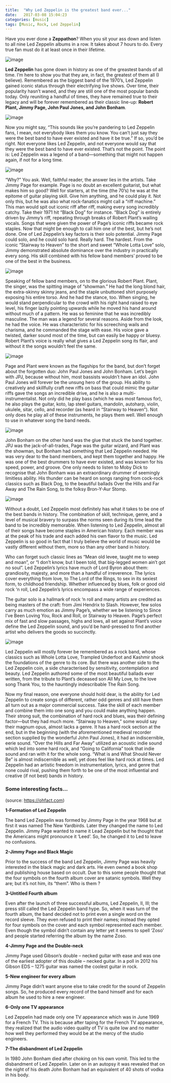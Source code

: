 ```yaml
---
title:  "Why Led Zeppelin is the greatest band ever..."
date:   2017-03-08 15:04:23
categories: [music]
tags: [Music, Rock, Led Zeppelin]
---
```

Have you ever done a __Zeppathon__? When you sit your ass down and listen to all nine Led Zeppelin albums in a row. It takes about 7 hours to do. Every true fan must do it at least once in their lifetime.

![image](/images/music/ledzeppelin.jpg)

__Led Zeppelin__ has gone down in history as one of the greastest bands of all time. I’m here to show you that they are, in fact, the greatest of them all (I believe).
Remembered as the biggest band of the 1970’s, Led Zeppelin gained iconic status through their electrifying live shows. Over time, their popularity hasn’t waned, and they are still one of the most popular bands today. Only reuniting a handful of times, they have remained true to their legacy and will be forever remembered as their classic line-up: __Robert Plant, Jimmy Page, John Paul Jones, and John Bonham__.

![image](/images/music/ledzeppelin2.JPG)
   

Now you might say, “This sounds like you’re pandering to Led Zeppelin fans, I mean, not everybody likes them you know.  You can’t just say they were the best band to have ever existed and have it be true.”  If so, you’d be right.  Not everyone likes Led Zeppelin, and not everyone would say that they were the best band to have ever existed.  That’s not the point.  The point is: Led Zeppelin was a legend of a band—something that might not happen again, if not for a long time.
     
![image](/images/music/ledzeppelin2.jpg)

“Why?” You ask.  Well, faithful reader, the answer lies in the artists.  Take Jimmy Page for example.  Page is no doubt an excellent guitarist, but what makes him so good?  Well for starters, at the time (the 70’s) he was at the epitome of guitar playing skill.  Give him anything, and he could play it.  Not only this, but he was also what rock-fanatics might call a “riff machine.”  This man would spit out iconic riff after riff, making every song incredibly catchy.  Take their 1971 hit “Black Dog” for instance.  “Black Dog” is entirely driven by Jimmy’s riff, repeating through breaks of Robert Plant’s wailing vocals.  Songs that were given the power of Page’s iconic riffs became rock staples.  Now that might be enough to call him one of the best, but he’s not done.  One of Led Zeppelin’s key factors is their solo potential.  Jimmy Page could solo, and he could solo hard.  Really hard.  The hardest.  From the iconic “Stairway to Heaven” to the short and sweet “Whole Lotta Love” solo, Jimmy demonstrated absolute dominance over the industry in practically every song.  His skill combined with his fellow band members’ proved to be one of the best in the business.

![image](/images/music/robertplant.jpg)

Speaking of fellow band members, on to the glorious Robert Plant.  Plant, the singer, was the spitting image of “showman.”  He had the long blond hair, the extra-skinny skinny jeans, and the staple unbuttoned shirt purposely exposing his entire torso.  And he had the stance, too.  When singing, he would stand perpendicular to the crowd with his right hand raised to eye level, his finger lazily pointing upwards while he moved his hand around without much of a pattern.  He was so feminine that he was incredibly masculine. The man was a legend for several reasons.  Aside from the look, he had the voice.  He was characteristic for his screeching wails and charisma, and he commanded the stage with ease.  His voice gave a twisted, darker sound most of the time, but can easily be happy or bluesy.  Robert Plant’s voice is really what gives a Led Zeppelin song its flair, and without it the songs wouldn’t feel the same.

![image](/images/music/jimmypage.jpg)
     

Page and Plant were known as the flagships for the band, but don’t forget about the forgotten duo:  John Paul Jones and John Bonham.  Let’s begin with JPJ, because without him, most bassists wouldn’t have an idol. John Paul Jones will forever be the unsung hero of the group. His ability to creatively and skillfully craft new riffs on bass that could mimic the guitar riffs gave the songs an incredible drive, and he is also a multi-instrumentalist.  Not only did he play bass (which he was most famous for), he also plays the guitar, koto, lap steel guitars, mandolin, autoharp, violin, ukulele, sitar, cello, and recorder (as heard in “Stairway to Heaven”).  Not only does he play all of these instruments, he plays them well.  Well enough to use in whatever song the band needs.  

![image](/images/music/johnpauljones.jpeg)


John Bonham on the other hand was the glue that stuck the band together.  JPJ was the jack-of-all-trades, Page was the guitar wizard, and Plant was the showman, but Bonham had something that Led Zeppelin needed.  He was very dear to the band members, and kept them together and happy.  He was one of the best drummers to have ever existed, and was known for his speed, power, and groove. 
One only needs to listen to Moby Dick to recognise that John Bonham was an extraordinary drummer of seemingly limitless ability. His thunder can be heard on songs ranging from cock-rock classics such as Black Dog, to the beautiful ballads Over the Hills and Far Away and The Rain Song, to the folksy Bron-Y-Aur Stomp. 

![image](/images/music/bonzo.jpg)

Without a doubt, Led Zeppelin most definitely has what it takes to be one of the best bands in history.  The combination of skill, technique, genre, and a level of musical bravery to surpass the norms seen during its time lead the band to be incredibly memorable.  When listening to Led Zeppelin, almost all of their songs have become staples in American history.  Each member was at the peak of his trade and each added his own flavor to the music.  Led Zeppelin is so good in fact that I truly believe the world of music would be vastly different without them, more so than any other band in history.


Who can forget such classic lines as “Mean old levee, taught me to weep and moan”, or “I don’t know, but I been told, that big-legged women ain’t got no soul”.
Led Zeppelin’s lyrics have much of Lord Byron about them: grandiosity, majesty, and more than a handful of irreverence. The lyrics cover everything from love, to The Lord of the Rings, to sex in its sexiest form, to childhood friendship. Whether influenced by blues, folk or good old rock ‘n roll, Led Zeppelin’s lyrics encompass a wide range of experiences.



The guitar solo is a hallmark of rock ‘n roll and many artists are credited as being masters of the craft: from Jimi Hendrix to Slash. However, few solos carry as much emotion as Jimmy Page’s, whether we be listening to Since I’ve Been Loving You, Rock and Roll, or Stairway to Heaven. Page’s perfect mix of fast and slow passages, highs and lows, all set against Plant’s voice define the Led Zeppelin sound, and you’d be hard-pressed to find another artist who delivers the goods so succinctly.

![image](/images/music/led.jpg)

Led Zeppelin will mostly forever be remembered as a rock band, whose classics such as Whole Lotta Love, Trampled Underfoot and Kashmir shook the foundations of the genre to its core. But there was another side to the Led Zeppelin coin, a side characterised by sensitivity, contemplation and beauty. Led Zeppelin authored some of the most beautiful ballads ever written, from the tribute to Plant’s deceased son All My Love, to the love song Thank You, to the hauntingly indescribable The Rain Song.

Now my final reason, one everyone should hold dear, is the ability for Led Zeppelin to create songs of different, rather odd genres and still have them all turn out as a major commercial success.  Take the skill of each member and combine them into one song and you could make anything happen.  Their strong suit, the combination of hard rock and blues, was their defining factor—but they had much more.  “Stairway to Heaven,” some would say their magnum opus, almost lacks a genre.  It has a hard rock section at the end, but in the beginning (with the aforementioned medieval recorder section supplied by the wonderful John Paul Jones), it had an indiscernible, eerie sound.  “Over the Hills and Far Away” utilized an acoustic indie sound which led into some hard rock, and “Going to California” took that indie sound and ran with it for the whole song.  “What is and What Should Never Be” is almost indiscernible as well, yet does feel like hard rock at times.  Led Zeppelin had an artistic freedom in instrumentation, lyrics, and genre that none could rival, pushing them forth to be one of the most influential and creative (if not best) bands in history.

### __Some interesting facts...__

(source: https://ohfact.com)

__1-Formation of Led Zeppelin__

The band Led Zeppelin was formed by Jimmy Page in the year 1968 but at first it was named The New Yardbirds. Later they changed the name to Led Zeppelin. Jimmy Page wanted to name it Lead Zeppelin but he thought that the Americans might pronounce it ‘Leed’. So, he changed it to Led to leave no confusions.

__2-Jimmy Page and Black Magic__

Prior to the success of the band Led Zeppelin, Jimmy Page was heavily interested in the black magic and dark arts. He even owned a book shop and publishing house based on occult. Due to this some people thought that the four symbols on the fourth album cover are satanic symbols. Well they are; but it’s not him, its “them”. Who is them ?

__3-Untitled Fourth album__

Even after the launch of three successful albums, Led Zeppelin, II, III; the press still called the Led Zeppelin band hype. So, when it was turn of the fourth album, the band decided not to print even a single word on the record sleeve. They even refused to print their names; instead they opted for four symbols on the cover and each symbol represented each member. Even though the symbol didn’t contain any letter yet it seems to spell ‘Zoso’ and people started referring the album by the name Zoso.

__4-Jimmy Page and the Double-neck__

Jimmy Page used Gibson’s double – necked guitar with ease and was one of the earliest adopter of this double – necked guitar. In a poll in 2012 his Gibson EDS – 1275 guitar was named the coolest guitar in rock.

__5-New engineer for every album__

Jimmy Page didn’t want anyone else to take credit for the sound of Zeppelin songs. So, he produced every record of the band himself and for each album he used to hire a new engineer.

__6-Only one TV appearance__

Led Zeppelin had made only one TV appearance which was in June 1969 for a French TV. This is because after taping for the French TV appearance, they realized that the audio video quality of TV is quite low and no matter how well they performed they would be at the mercy of the studio engineers.

__7-The disbandment of Led Zeppelin__

In 1980 John Bonham died after choking on his own vomit. This led to the disbandment of Led Zeppelin. Later on in an autopsy it was revealed that on the night of his death John Bonham had an equivalent of 40 shots of vodka in his body.
